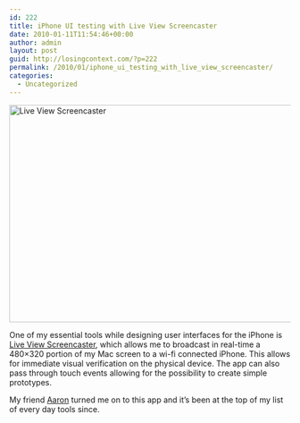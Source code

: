 ```yaml
---
id: 222
title: iPhone UI testing with Live View Screencaster
date: 2010-01-11T11:54:46+00:00
author: admin
layout: post
guid: http://losingcontext.com/?p=222
permalink: /2010/01/iphone_ui_testing_with_live_view_screencaster/
categories:
  - Uncategorized
---
```

<img src="http://bryanhaggerty.com/blog/wp-content/uploads/2010/01/live-view-screencaster.jpg" alt="Live View Screencaster" width="600" height="389" class="image-centered" />

One of my essential tools while designing user interfaces for the iPhone is [Live View Screencaster](http://www.zambetti.com/projects/liveview/), which allows me to broadcast in real-time a 480&#215;320 portion of my Mac screen to a wi-fi connected iPhone. This allows for immediate visual verification on the physical device. The app can also pass through touch events allowing for the possibility to create simple prototypes.

My friend [Aaron](http://www.facebook.com/aaron) turned me on to this app and it&#8217;s been at the top of my list of every day tools since.
